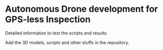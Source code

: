 # Autonomous Drone development for GPS-less Inspection


Detailed information to test the scripts and results.

Add the 3D models, scripts and other stuffs in the repository.
